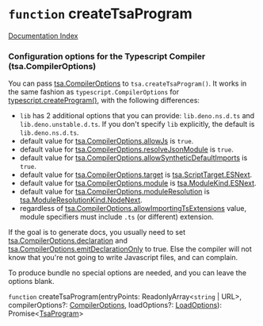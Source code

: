 # `function` createTsaProgram

[Documentation Index](../README.md)

### Configuration options for the Typescript Compiler (tsa.CompilerOptions)

You can pass [tsa.CompilerOptions](../interface.CompilerOptions/README.md) to `tsa.createTsaProgram()`. It works in the same fashion as `typescript.CompilerOptions` for [typescript.createProgram()](../function.createProgram/README.md), with the following differences:
- `lib` has 2 additional options that you can provide: `lib.deno.ns.d.ts` and `lib.deno.unstable.d.ts`. If you don't specify `lib` explicitly, the default is `lib.deno.ns.d.ts`.
- default value for [tsa.CompilerOptions.allowJs](../interface.CompilerOptions/README.md#-allowjs-boolean) is `true`.
- default value for [tsa.CompilerOptions.resolveJsonModule](../interface.CompilerOptions/README.md#-resolvejsonmodule-boolean) is `true`.
- default value for [tsa.CompilerOptions.allowSyntheticDefaultImports](../interface.CompilerOptions/README.md#-allowsyntheticdefaultimports-boolean) is `true`.
- default value for [tsa.CompilerOptions.target](../interface.CompilerOptions/README.md#-target-scripttarget) is [tsa.ScriptTarget.ESNext](../enum.ScriptTarget/README.md#esnext--99).
- default value for [tsa.CompilerOptions.module](../interface.CompilerOptions/README.md#-module-modulekind) is [tsa.ModuleKind.ESNext](../enum.ModuleKind/README.md#esnext--99).
- default value for [tsa.CompilerOptions.moduleResolution](../interface.CompilerOptions/README.md#-moduleresolution-moduleresolutionkind) is [tsa.ModuleResolutionKind.NodeNext](../enum.ModuleResolutionKind/README.md#nodenext--99).
- regardless of [tsa.CompilerOptions.allowImportingTsExtensions](../interface.CompilerOptions/README.md#-allowimportingtsextensions-boolean) value, module specifiers must include `.ts` (or different) extension.

If the goal is to generate docs, you usually need to set [tsa.CompilerOptions.declaration](../interface.CompilerOptions/README.md#-declaration-boolean) and [tsa.CompilerOptions.emitDeclarationOnly](../interface.CompilerOptions/README.md#-emitdeclarationonly-boolean) to true.
Else the compiler will not know that you're not going to write Javascript files, and can complain.

To produce bundle no special options are needed, and you can leave the options blank.

`function` createTsaProgram(entryPoints: ReadonlyArray\<`string` | URL>, compilerOptions?: [CompilerOptions](../interface.CompilerOptions/README.md), loadOptions?: [LoadOptions](../type.LoadOptions/README.md)): Promise\<[TsaProgram](../interface.TsaProgram/README.md)>